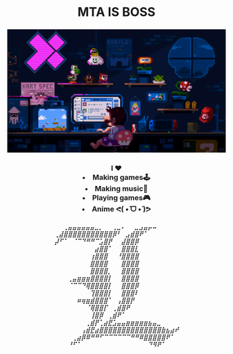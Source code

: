
<h1 align="center"> MTA IS BOSS</h1>

###

<div align="center" >
  <img height="" src="https://github.com/MTAISBOSS/MTAISBOSS/blob/main/pixel-jeff-mario.gif"/>

</div>

###

<div align="center">
  <h3>
    I ♥️
    <li>
    Making games🕹️
    </li>
     <li>
    Making music🎹
    </li>
     <li>
    Playing games🎮
    </li>
     <li>
    Anime ᕙ(  •̀ ᗜ •́  )ᕗ
    </li>
  </h3>
</div>

###

<div align="center" >
  <h5 height="200px">
  ⠀⠀⢀⣤⣤⣤⣤⣤⣤⣀⡀⠀⠀⢀⣀⠄⠀⠀⣀⣠⣤⡤⠤⠀⠀⠀⠀⠀
⢀⣼⣿⣿⣿⣿⣿⣿⣿⣿⣿⣿⣿⡿⠃⠀⣠⣾⣿⠟⠁⠀⠀⠀⠀⠀⠀⠀
⡼⠋⠁⠀⠈⠉⠙⠛⠛⠉⣡⣿⡟⠀⠀⣼⣿⣿⡿⠀⠀⠀⠀⠀⠀⠀⠀⠀
⠀⠀⠀⠀⠀⠀⠀⠀⠀⣴⣿⣿⠁⠀⠀⣿⣿⣿⣇⠀⠀⠀⠀⠀⠀⠀⠀⠀
⠀⠀⠀⠀⠀⠀⠀⠀⢰⣿⣿⣿⠀⠀⠘⣿⣿⣿⣿⠀⠀⠀⠀⠀⠀⠀⠀⠀
⠀⠀⠀⠀⠀⠀⠀⠀⣿⣿⣿⣿⠀⠀⠀⣿⣿⣿⣿⠀⠀⠀⠀⠀⠀⠀⠀⠀
⠀⠀⠀⠀⠀⠀⠀⠀⣿⣿⣿⣿⡀⠀⠀⣿⣿⣿⣿⠀⠀⠀⠀⠀⠀⠀⠀⠀
⠀⠀⠀⢀⣤⣶⣶⣶⣿⣿⣿⣿⡇⠀⠀⣿⣿⣿⣿⠀⠀⠀⠀⠀⠀⠀⠀⠀
⠀⠀⠀⠈⠉⠉⠙⢿⣿⣿⣿⣿⡇⠀⠀⣿⣿⣿⡿⠀⠀⠀⠀⠀⠀⠀⠀⠀
⠀⠀⠀⠀⠀⠀⠀⠀⢹⣿⣿⣿⡇⠀⠀⣿⣿⣿⠇⠀⠀⠀⠀⠀⠀⠀⠀⠀
⠀⠀⠀⠀⠀⠶⢶⣶⣾⣿⣿⣿⠁⠀⢠⣿⣿⡟⠀⠀⠀⠀⠀⠀⠀⠀⠀⠀
⠀⠀⠀⠀⠀⠀⠀⠈⢿⣿⣿⡏⠀⢀⣾⣿⠟⠀⠀⠀⠀⠀⠀⠀⠀⠀⠀⠀
⠀⠀⠀⠀⠀⠀⠀⠀⢸⣿⡿⠀⢀⣾⠟⠁⠀⠀⠀⠀⠀⠀⠀⠀⠀⠀⠀⠀
⠀⠀⠀⠀⠀⠀⠀⢀⣾⡟⢁⣴⣟⣡⣤⣤⣶⣶⣶⣶⣶⣦⣤⣀⠀⠀⠀⠀
⠀⠀⠀⠀⠀⠀⢠⣾⣟⣴⣿⣿⣿⣿⣿⣿⣿⣿⣿⣿⣿⣿⣿⣿⣷⣦⣴⠞
⠀⠀⠀⠀⢀⣴⡿⠿⠛⠛⠋⠉⠉⠉⠉⠉⠉⠛⠛⠿⣿⣿⣿⣿⣿⠟⠁⠀
⠀⠀⠀⠘⠋⠁⠀⠀⠀⠀⠀⠀⠀⠀⠀⠀⠀⠀⠀⠀⠀⠙⠻⠟⠁⠀⠀⠀
  </h5>
  </div>
  
  ###
